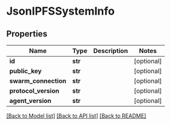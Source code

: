 # JsonIPFSSystemInfo


## Properties
Name | Type | Description | Notes
------------ | ------------- | ------------- | -------------
**id** | **str** |  | [optional] 
**public_key** | **str** |  | [optional] 
**swarm_connection** | **str** |  | [optional] 
**protocol_version** | **str** |  | [optional] 
**agent_version** | **str** |  | [optional] 

[[Back to Model list]](../README.md#documentation-for-models) [[Back to API list]](../README.md#documentation-for-api-endpoints) [[Back to README]](../README.md)


